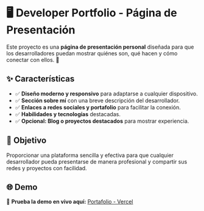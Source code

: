 # 🖥️ Developer Portfolio - Página de Presentación  

Este proyecto es una **página de presentación personal** diseñada para que los desarrolladores puedan mostrar quiénes son, qué hacen y cómo conectar con ellos. 🚀  

## ✨ Características  
- ✅ **Diseño moderno y responsivo** para adaptarse a cualquier dispositivo.  
- ✅ **Sección sobre mí** con una breve descripción del desarrollador.  
- ✅ **Enlaces a redes sociales y portafolio** para facilitar la conexión.  
- ✅ **Habilidades y tecnologías** destacadas.  
- ✅ **Opcional: Blog o proyectos destacados** para mostrar experiencia.  

## 🎯 Objetivo  
Proporcionar una plataforma sencilla y efectiva para que cualquier desarrollador pueda presentarse de manera profesional y compartir sus redes y proyectos con facilidad.  

## 🌐 Demo  
🔗 **Prueba la demo en vivo aquí:** [Portafolio - Vercel](https://portafolio-theta-lake.vercel.app)  



